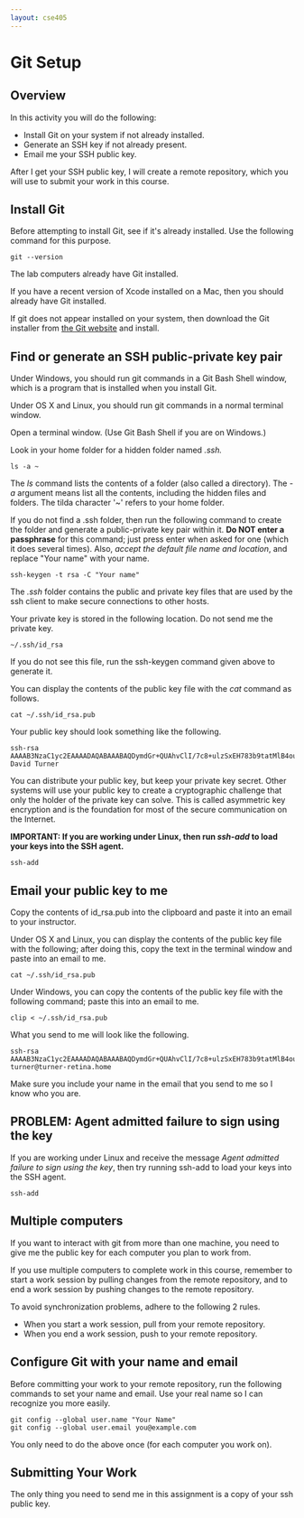 ```yaml
---
layout: cse405
---
```


# Git Setup

## Overview

In this activity you will do the following:

* Install Git on your system if not already installed.
* Generate an SSH key if not already present.
* Email me your SSH public key.

After I get your SSH public key, I will create a remote repository,
which you will use to submit your work in this course.

## Install Git

Before attempting to install Git, see if it's already installed.
Use the following command for this purpose.

    git --version

The lab computers already have Git installed.

If you have a recent version of Xcode installed on a Mac,
then you should already have Git installed.

If git does not appear installed on your system, 
then download the Git installer from [the Git website](http://git-scm.com/) and install.

## Find or generate an SSH public-private key pair

Under Windows, you should run git commands in a Git Bash Shell window,
which is a program that is installed when you install Git.

Under OS X and Linux, you should run git commands in a normal terminal window.

Open a terminal window. (Use Git Bash Shell if you are on Windows.)

Look in your home folder for a hidden folder named _.ssh._

    ls -a ~

The _ls_ command lists the contents of a folder (also called a directory).
The _-a_ argument means list all the contents, including the hidden
files and folders.  The tilda character '~' refers to your home folder.

If you do not find a .ssh folder, then run the following command
to create the folder and generate a public-private key pair within it.
__Do NOT enter a passphrase__ for this command;
just press enter when asked for one (which it does several times).
Also, _accept the default file name and location_, and
replace "Your name" with your name.

    ssh-keygen -t rsa -C "Your name"

The <em>.ssh</em> folder contains the public and private key files
that are used by the ssh client to make secure connections to other hosts.

Your private key is stored in the following location.
Do not send me the private key.

    ~/.ssh/id_rsa

If you do not see this file, run the ssh-keygen command given above to generate it.

You can display the contents of the public key file with the <em>cat</em> command as follows.

    cat ~/.ssh/id_rsa.pub

Your public key should look something like the following.

````
ssh-rsa AAAAB3NzaC1yc2EAAAADAQABAAABAQDymdGr+QUAhvClI/7c8+ulzSxEH783b9tatMlB4ou53YgOTYrsJEN2rLilpgPeM6pxHt3EtD5aVO8boklZmzpwy/eDHSq8Dxzdhv+lxzv8KmRm8wX7vkBgezrQHoBcjWDyiztH/2MoE5uL42yT3goGPBXsbx/rq0QrwUxnzqNMjJ0R2HsWqF5VV/t0G0mJfgZVuCVBokSMmmuKof1KtUk+R0zTlxCMUhc7EMWf39gVXc6+JWJJqthV71VY8mX4y0CSsNa0/ILMIlyUV7kd4OLPi7qwjAlA292tsh+n3McaQAwWIuKJmO6gIq5rAvDsiIXbKQGaoVd4Sb6ABUuMgVo9 David Turner
````

You can distribute your public key, but keep your private key secret.
Other systems will use your public key to create a
cryptographic challenge that only the holder of the private key can solve.
This is called asymmetric key encryption and is the foundation for most
of the secure communication on the Internet.

__IMPORTANT: If you are working under Linux, then run
_ssh-add_ to load your keys into the SSH agent.__

    ssh-add

## Email your public key to me

Copy the contents of id_rsa.pub into the clipboard and paste it
into an email to your instructor.

Under OS X and Linux, you can display the contents of the public key file
with the following; after doing this, copy the text in the terminal window and paste into an email to me.

    cat ~/.ssh/id_rsa.pub

Under Windows, you can copy the contents of the public key file with the following command;
paste this into an email to me.

    clip < ~/.ssh/id_rsa.pub

What you send to me will look like the following.

````
ssh-rsa AAAAB3NzaC1yc2EAAAADAQABAAABAQDymdGr+QUAhvClI/7c8+ulzSxEH783b9tatMlB4ou53YgOTYrsJEN2rLilpgPeM6pxHt3EtD5aVO8boklZmzpwy/eDHSq8Dxzdhv+lxzv8KmRm8wX7vkBgezrQHoBcjWDyiztH/2MoE5uL42yT3goGPBXsbx/rq0QrwUxnzqNMjJ0R2HsWqF5VV/t0G0mJfgZVuCVBokSMmmuKof1KtUk+R0zTlxCMUhc7EMWf39gVXc6+JWJJqthV71VY8mX4y0CSsNa0/ILMIlyUV7kd4OLPi7qwjAlA292tsh+n3McaQAwWIuKJmO6gIq5rAvDsiIXbKQGaoVd4Sb6ABUuMgVo9 turner@turner-retina.home
````

Make sure you include your name in the email that you send to me so I know who you are.

## PROBLEM: Agent admitted failure to sign using the key

If you are working under Linux and receive the message
_Agent admitted failure to sign using the key_, then try running
ssh-add to load your keys into the SSH agent.

    ssh-add

## Multiple computers

If you want to interact with git from more than one machine,
you need to give me the public key for each computer
you plan to work from.

If you use multiple computers to complete work in this course,
remember to start a work session by pulling changes from the
remote repository, and to end a work session
by pushing changes to the remote repository.

To avoid synchronization problems, adhere to the following 2 rules.

- When you start a work session, pull from your remote repository.
- When you end a work session, push to your remote repository.

## Configure Git with your name and email

Before committing your work to your remote repository,
run the following commands to set your name and email.
Use your real name so I can recognize you more easily.

    git config --global user.name "Your Name"
    git config --global user.email you@example.com

You only need to do the above once (for each computer you work on).

## Submitting Your Work

The only thing you need to send me in this assignment is a copy of your ssh public key.
